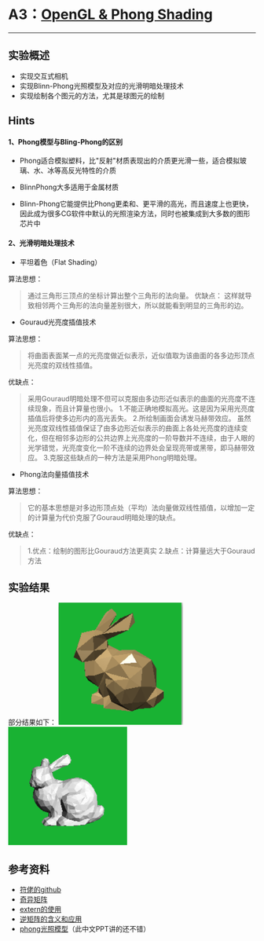 # A3：[OpenGL & Phong Shading](http://groups.csail.mit.edu/graphics/classes/6.837/F04/assignments/assignment3/)
----

## 实验概述


- 实现交互式相机
- 实现Blinn-Phong光照模型及对应的光滑明暗处理技术
- 实现绘制各个图元的方法，尤其是球图元的绘制

## Hints

#### 1、Phong模型与Bling-Phong的区别

- Phong适合模拟塑料，比"反射"材质表现出的介质更光滑一些，适合模拟玻璃、水、冰等高反光特性的介质
- BlinnPhong大多适用于金属材质

- Blinn-Phong它能提供比Phong更柔和、更平滑的高光，而且速度上也更快，因此成为很多CG软件中默认的光照渲染方法，同时也被集成到大多数的图形芯片中

#### 2、光滑明暗处理技术

- 平坦着色（Flat Shading）


算法思想：
>通过三角形三顶点的坐标计算出整个三角形的法向量。
优缺点：
>这样就导致相邻两个三角形的法向量差别很大，所以就能看到明显的三角形的边。


- Gouraud光亮度插值技术

算法思想：
> 将曲面表面某一点的光亮度做近似表示，近似值取为该曲面的各多边形顶点光亮度的双线性插值。

优缺点：
>采用Gouraud明暗处理不但可以克服由多边形近似表示的曲面的光亮度不连续现象，而且计算量也很小。
> 1.不能正确地模拟高光。这是因为采用光亮度插值后将使多边形内的高光丢失。
> 2.所绘制画面会诱发马赫带效应。
> 虽然光亮度双线性插值保证了由多边形近似表示的曲面上各处光亮度的连续变化，但在相邻多边形的公共边界上光亮度的一阶导数并不连续，由于人眼的光学错觉，光亮度变化一阶不连续的边界处会呈现亮带或黑带，即马赫带效应。
> 3.克服这些缺点的一种方法是采用Phong明暗处理。

- Phong法向量插值技术

算法思想：
>它的基本思想是对多边形顶点处（平均）法向量做双线性插值，以增加一定的计算量为代价克服了Gouraud明暗处理的缺点。


优缺点：
>1.优点：绘制的图形比Gouraud方法更真实
>2.缺点：计算量远大于Gouraud方法

## 实验结果

部分结果如下：
![./img/ans1.png](./img/ans1.png)
![./img/ans2.png](./img/ans2.png)

## 参考资料
- [符佬的github](https://github.com/fuzhanzhan/MIT-CG6.837-2004)
- [奇异矩阵](https://baike.baidu.com/item/%E5%A5%87%E5%BC%82%E7%9F%A9%E9%98%B5/9658459?fr=aladdin)
- [extern的使用](https://www.cnblogs.com/yuxingli/p/7821102.html)
- [逆矩阵的含义和应用](https://www.mathsisfun.com/algebra/matrix-inverse.html)
- [phong光照模型](https://wenku.baidu.com/view/4e6443ea9b89680202d8250f.html)（此中文PPT讲的还不错）


